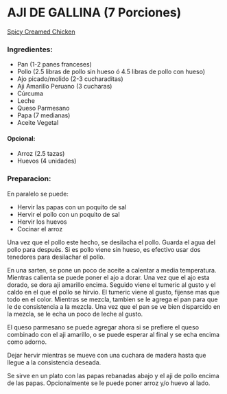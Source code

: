 AJI DE GALLINA (7 Porciones)
============================
[Spicy Creamed Chicken](./spicy_creamed_chicken.html)

### Ingredientes:

* Pan (1-2 panes franceses)
* Pollo (2.5 libras de pollo sin hueso ó 4.5 libras de pollo con hueso)
* Ajo picado/molido (2-3 cucharaditas)
* Aji Amarillo Peruano (3 cucharas)
* Cúrcuma
* Leche
* Queso Parmesano
* Papa (7 medianas)
* Aceite Vegetal

#### Opcional:

* Arroz (2.5 tazas)
* Huevos (4 unidades)

### Preparacion:

En paralelo se puede:

* Hervir las papas con un poquito de sal
* Hervir el pollo con un poquito de sal
* Hervir los huevos
* Cocinar el arroz

Una vez que el pollo este hecho, se desilacha el pollo. Guarda el agua del pollo para después. 
Si es pollo viene sin hueso, es efectivo usar dos tenedores para desilachar el pollo.

En una sarten, se pone un poco de aceite a calentar a media temperatura.
Mientras calienta se puede poner el ajo a dorar.
Una vez que el ajo esta dorado, se dora aji amarillo encima.
Seguido viene el tumeric al gusto y el caldo en el que el pollo se hirvio.
El tumeric viene al gusto, fijense mas que todo en el color.
Mientras se mezcla, tambien se le agrega el pan para que le de consistencia a la mezcla. Una vez que el pan se ve bien disparcido en la mezcla, se le echa un poco de leche al gusto.

El queso parmesano se puede agregar ahora si se prefiere el queso combinado con el aji amarillo, o se puede esperar al final y se echa encima como adorno.

Dejar hervir mientras se mueve con una cuchara de madera hasta que llegue a la consistencia deseada.

Se sirve en un plato con las papas rebanadas abajo y el aji de pollo encima de las papas. Opcionalmente se le puede poner arroz y/o huevo al lado.
